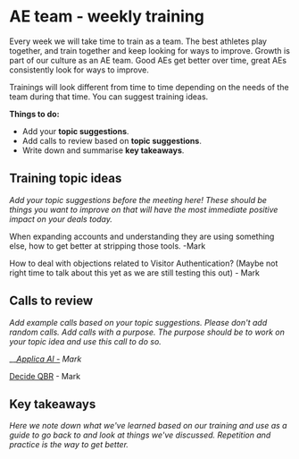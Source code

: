 # AE team - weekly training

Every week we will take time to train as a team. The best athletes play together, and train together and keep looking for ways to improve. Growth is part of our culture as an AE team. Good AEs get better over time, great AEs consistently look for ways to improve.

Trainings will look different from time to time depending on the needs of the team during that time. You can suggest training ideas.

**Things to do:**

* Add your **topic suggestions**.
* Add calls to review based on **topic suggestions**.
* Write down and summarise **key takeaways**.

## Training topic ideas

_Add your topic suggestions before the meeting here! These should be things you want to improve on that will have the most immediate positive impact on your deals today._&#x20;

When expanding accounts and understanding they are using something else, how to get better at stripping those tools. -Mark&#x20;

How to deal with objections related to Visitor Authentication? (Maybe not right time to talk about this yet as we are still testing this out) - Mark



## Calls to review

_Add example calls based on your topic suggestions. Please don't add random calls. Add calls with a purpose. The purpose should be to work on your topic idea and use this call to do so._

__[_Applica AI -_](https://app.trywingman.com/call/62c40de1-8957-4292-b8c7-ef91e687a326) _Mark_

[Decide QBR](https://app.trywingman.com/call/831d7954-1cbd-476e-a51a-aa4542a96acf) - Mark&#x20;

## Key takeaways

_Here we note down what we've learned based on our training and use as a guide to go back to and look at things we've discussed. Repetition and practice is the way to get better._
